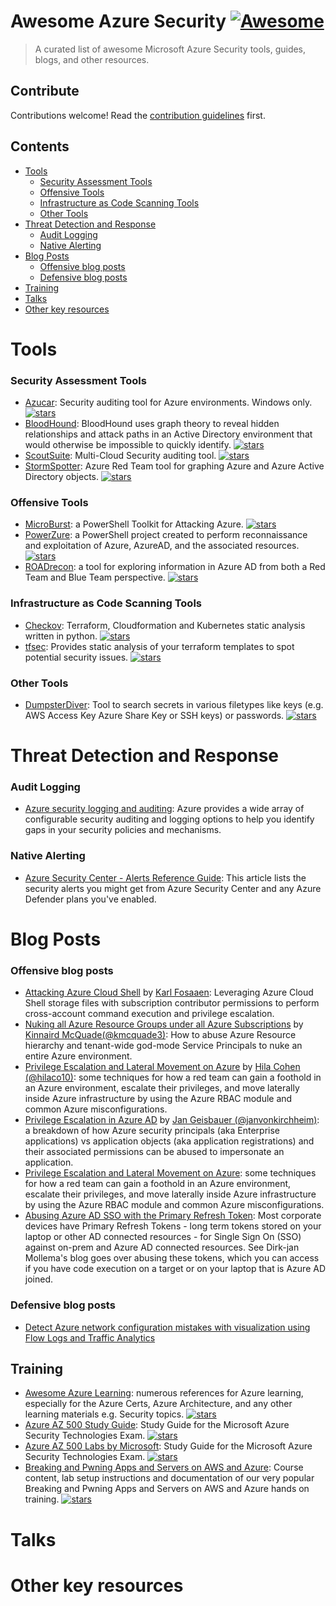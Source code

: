 # Awesome Azure Security [![Awesome](https://awesome.re/badge.svg)](https://awesome.re)

> A curated list of awesome Microsoft Azure Security tools, guides, blogs, and other resources.

## Contribute

Contributions welcome! Read the [contribution guidelines](CONTRIBUTING.md) first.

## Contents

- [Tools](#tools)
  - [Security Assessment Tools](#security-assessment-tools)
  - [Offensive Tools](#offensive-tools)
  - [Infrastructure as Code Scanning Tools](#infrastructure-as-code-scanning-tools)
  - [Other Tools](#other-tools)
- [Threat Detection and Response](#threat-detection-and-response)
  - [Audit Logging](#audit-logging)
  - [Native Alerting](#native-alerting)
- [Blog Posts](#blog-posts)
  - [Offensive blog posts](#offensive-blog-posts)
  - [Defensive blog posts](#defensive-blog-posts)
- [Training](#training)
- [Talks](#talks)
- [Other key resources](#other-key-resources)


# Tools

### Security Assessment Tools

- [Azucar](https://github.com/nccgroup/azucar): Security auditing tool for Azure environments. Windows only. [![stars](https://badgen.net/github/stars/nccgroup/azucar)](https://badgen.net/github/stars/nccgroup/azucar)
- [BloodHound](https://github.com/BloodHoundAD/BloodHound): BloodHound uses graph theory to reveal hidden relationships and attack paths in an Active Directory environment that would otherwise be impossible to quickly identify.  [![stars](https://badgen.net/github/stars/BloodHoundAD/BloodHound)](https://badgen.net/github/stars/BloodHoundAD/BloodHound)
- [ScoutSuite](https://github.com/nccgroup/ScoutSuite): Multi-Cloud Security auditing tool. [![stars](https://badgen.net/github/stars/nccgroup/ScoutSuite)](https://badgen.net/github/stars/nccgroup/ScoutSuite)
- [StormSpotter](https://github.com/Azure/Stormspotter): Azure Red Team tool for graphing Azure and Azure Active Directory objects. [![stars](https://badgen.net/github/stars/Azure/Stormspotter)](https://badgen.net/github/stars/Azure/Stormspotter)


### Offensive Tools

- [MicroBurst](https://github.com/NetSPI/MicroBurst): a PowerShell Toolkit for Attacking Azure. [![stars](https://badgen.net/github/stars/NetSPI/MicroBurst)](https://badgen.net/github/stars/NetSPI/MicroBurst)
- [PowerZure](https://github.com/hausec/PowerZure): a PowerShell project created to perform reconnaissance and exploitation of Azure, AzureAD, and the associated resources. [![stars](https://badgen.net/github/stars/hausec/PowerZure)](https://badgen.net/github/stars/hausec/PowerZure)
- [ROADrecon](https://github.com/dirkjanm/ROADtools): a tool for exploring information in Azure AD from both a Red Team and Blue Team perspective. [![stars](https://badgen.net/github/stars/dirkjanm/ROADtools)](https://badgen.net/github/stars/dirkjanm/ROADtools)


### Infrastructure as Code Scanning Tools

- [Checkov](https://github.com/bridgecrewio/checkov): Terraform, Cloudformation and Kubernetes static analysis written in python. [![stars](https://badgen.net/github/stars/bridgecrewio/checkov)](https://badgen.net/github/stars/bridgecrewio/checkov)
- [tfsec](https://github.com/tfsec/tfsec): Provides static analysis of your terraform templates to spot potential security issues. [![stars](https://badgen.net/github/stars/tfsec/tfsec)](https://badgen.net/github/stars/tfsec/tfsec)


### Other Tools

- [DumpsterDiver](https://github.com/securing/DumpsterDiver): Tool to search secrets in various filetypes like keys (e.g. AWS Access Key Azure Share Key or SSH keys) or passwords. [![stars](https://badgen.net/github/stars/securing/DumpsterDiver)](https://badgen.net/github/stars/securing/DumpsterDiver)

# Threat Detection and Response

### Audit Logging
- [Azure security logging and auditing](https://docs.microsoft.com/en-us/azure/security/fundamentals/log-audit): Azure provides a wide array of configurable security auditing and logging options to help you identify gaps in your security policies and mechanisms.

### Native Alerting
- [Azure Security Center - Alerts Reference Guide](https://docs.microsoft.com/en-us/azure/security-center/alerts-reference): This article lists the security alerts you might get from Azure Security Center and any Azure Defender plans you've enabled.

# Blog Posts

### Offensive blog posts

- [Attacking Azure Cloud Shell](https://blog.netspi.com/attacking-azure-cloud-shell/) by [Karl Fosaaen](https://twitter.com/kfosaaen): Leveraging Azure Cloud Shell storage files with subscription contributor permissions to perform cross-account command execution and privilege escalation.
- [Nuking all Azure Resource Groups under all Azure Subscriptions](https://kmcquade.com/2020/11/nuking-all-azure-resource-groups-under-all-azure-subscriptions/) by [Kinnaird McQuade(@kmcquade3)](https://twitter.com/kmcquade3): How to abuse Azure Resource hierarchy and tenant-wide god-mode Service Principals to nuke an entire Azure environment.
- [Privilege Escalation and Lateral Movement on Azure](https://medium.com/xm-cyber/privilege-escalation-and-lateral-movement-on-azure-part-1-47e128cfdc06) by [Hila Cohen (@hilaco10)](https://twitter.com/hilaco10): some techniques for how a red team can gain a foothold in an Azure environment, escalate their privileges, and move laterally inside Azure infrastructure by using the Azure RBAC module and common Azure misconfigurations.
- [Privilege Escalation in Azure AD](https://emptydc.com/2020/12/10/privilege-escalation-in-azure-ad/) by [Jan Geisbauer (@janvonkirchheim)](https://twitter.com/janvonkirchheim): a breakdown of how Azure security principals (aka Enterprise applications) vs application objects (aka application registrations) and their associated permissions can be abused to impersonate an application.
- [Privilege Escalation and Lateral Movement on Azure](https://medium.com/xm-cyber/privilege-escalation-and-lateral-movement-on-azure-part-1-47e128cfdc06): some techniques for how a red team can gain a foothold in an Azure environment, escalate their privileges, and move laterally inside Azure infrastructure by using the Azure RBAC module and common Azure misconfigurations.
- [Abusing Azure AD SSO with the Primary Refresh Token](https://dirkjanm.io/abusing-azure-ad-sso-with-the-primary-refresh-token/): Most corporate devices have Primary Refresh Tokens - long term tokens stored on your laptop or other AD connected resources - for Single Sign On (SSO) against on-prem and Azure AD connected resources. See Dirk-jan Mollema's blog goes over abusing these tokens, which you can access if you have code execution on a target or on your laptop that is Azure AD joined.

### Defensive blog posts

- [Detect Azure network configuration mistakes with visualization using Flow Logs and Traffic Analytics](https://autosysops.com/blog/use-traffic-analytics-to-spot-common-azure-network-mistakes)

## Training

- [Awesome Azure Learning](https://github.com/ddneves/awesome-azure-learning): numerous references for Azure learning, especially for the Azure Certs, Azure Architecture, and any other learning materials e.g. Security topics. [![stars](https://badgen.net/github/stars/ddneves/awesome-azure-learning)](https://badgen.net/github/stars/ddneves/awesome-azure-learning)
- [Azure AZ 500 Study Guide](https://github.com/AzureMentor/Azure-AZ-500-Study-Guide): Study Guide for the Microsoft Azure Security Technologies Exam. [![stars](https://badgen.net/github/stars/AzureMentor/Azure-AZ-500-Study-Guide)](https://badgen.net/github/stars/AzureMentor/Azure-AZ-500-Study-Guide)
- [Azure AZ 500 Labs by Microsoft](https://github.com/MicrosoftLearning/AZ500-AzureSecurityTechnologies): Study Guide for the Microsoft Azure Security Technologies Exam. [![stars](https://badgen.net/github/stars/MicrosoftLearning/AZ500-AzureSecurityTechnologies)](https://badgen.net/github/stars/MicrosoftLearning/AZ500-AzureSecurityTechnologies)
- [Breaking and Pwning Apps and Servers on AWS and Azure](https://github.com/appsecco/breaking-and-pwning-apps-and-servers-aws-azure-training): Course content, lab setup instructions and documentation of our very popular Breaking and Pwning Apps and Servers on AWS and Azure hands on training. [![stars](https://badgen.net/github/stars/appsecco/breaking-and-pwning-apps-and-servers-aws-azure-training)](https://badgen.net/github/stars/appsecco/breaking-and-pwning-apps-and-servers-aws-azure-training)

# Talks

# Other key resources

